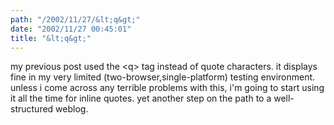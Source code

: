 ```yaml
---
path: "/2002/11/27/&lt;q&gt;" 
date: "2002/11/27 00:45:01" 
title: "&lt;q&gt;" 
---
```

my previous post used the &lt;q&gt; tag instead of quote characters. it displays fine in my very limited (two-browser,single-platform) testing environment. unless i come across any terrible problems with this, i'm going to start using it all the time for inline quotes. yet another step on the path to a well-structured weblog.